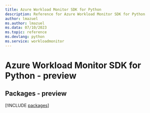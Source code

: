 ```yaml
---
title: Azure Workload Monitor SDK for Python
description: Reference for Azure Workload Monitor SDK for Python
author: lmazuel
ms.author: lmazuel
ms.data: 07/10/2023
ms.topic: reference
ms.devlang: python
ms.service: workloadmonitor
---
```

# Azure Workload Monitor SDK for Python - preview
## Packages - preview
[!INCLUDE [packages](workload-monitor-index.md)]